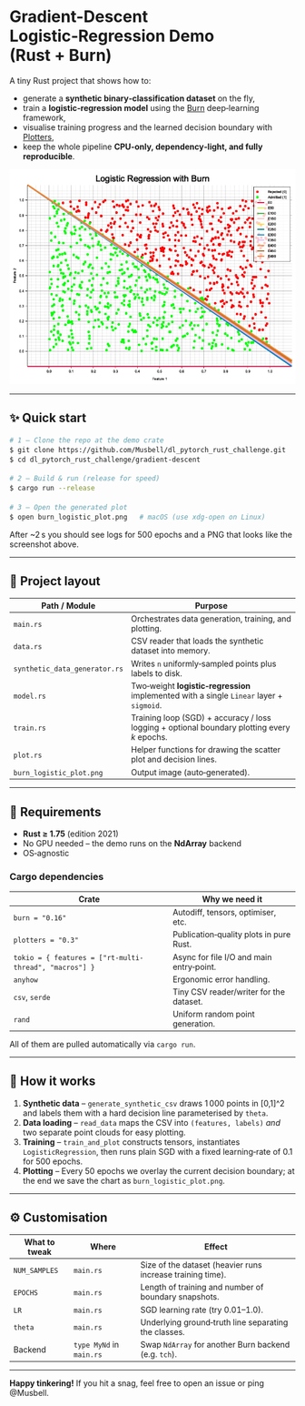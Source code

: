 # Gradient-Descent Logistic‑Regression Demo (Rust + Burn)

A tiny Rust project that shows how to:

* generate a **synthetic binary‑classification dataset** on the fly,
* train a **logistic‑regression model** using the [Burn] deep‑learning framework,
* visualise training progress and the learned decision boundary with [Plotters],
* keep the whole pipeline **CPU‑only, dependency‑light, and fully reproducible**.

![burn_logistic_plot.png](../burn_logistic_plot.png)<p align="center">

---
## ✨ Quick start

```bash
# 1 – Clone the repo at the demo crate
$ git clone https://github.com/Musbell/dl_pytorch_rust_challenge.git
$ cd dl_pytorch_rust_challenge/gradient-descent

# 2 – Build & run (release for speed)
$ cargo run --release

# 3 – Open the generated plot
$ open burn_logistic_plot.png   # macOS (use xdg‑open on Linux)
```

After ~2 s you should see  logs for 500 epochs and a PNG that looks like the screenshot above.

---
## 📂 Project layout

| Path / Module                   | Purpose |
|---------------------------------|---------|
| `main.rs`                       | Orchestrates data generation, training, and plotting. |
| `data.rs`                       | CSV reader that loads the synthetic dataset into memory. |
| `synthetic_data_generator.rs`   | Writes `n` uniformly‑sampled points plus labels to disk. |
| `model.rs`                      | Two‑weight **logistic‑regression** implemented with a single `Linear` layer + `sigmoid`. |
| `train.rs`                      | Training loop (SGD) + accuracy / loss logging + optional boundary plotting every *k* epochs. |
| `plot.rs`                       | Helper functions for drawing the scatter plot and decision lines. |
| `burn_logistic_plot.png`        | Output image (auto‑generated). |

---
## 🔧 Requirements

* **Rust ≥ 1.75** (edition 2021)
* No GPU needed – the demo runs on the **NdArray** backend
* OS‑agnostic

### Cargo dependencies

| Crate        | Why we need it |
|--------------|----------------|
| `burn = "0.16"`  | Autodiff, tensors, optimiser, etc. |
| `plotters = "0.3"` | Publication‑quality plots in pure Rust. |
| `tokio = { features = ["rt-multi-thread", "macros"] }` | Async for file I/O and main entry‑point. |
| `anyhow`     | Ergonomic error handling. |
| `csv`, `serde` | Tiny CSV reader/writer for the dataset. |
| `rand`       | Uniform random point generation. |

All of them are pulled automatically via `cargo run`.

---
## 🚀 How it works

1. **Synthetic data** – `generate_synthetic_csv` draws 1 000 points in \[0,1]^2 and labels them with a hard decision line parameterised by `theta`.
2. **Data loading** – `read_data` maps the CSV into `(features, labels)` *and* two separate point clouds for easy plotting.
3. **Training** – `train_and_plot` constructs tensors, instantiates `LogisticRegression`, then runs plain SGD with a fixed learning‑rate of 0.1 for 500 epochs.
4. **Plotting** – Every 50 epochs we overlay the current decision boundary; at the end we save the chart as `burn_logistic_plot.png`.

---
## ⚙️ Customisation

| What to tweak | Where | Effect |
|---------------|-------|--------|
| `NUM_SAMPLES` | `main.rs` | Size of the dataset (heavier runs increase training time). |
| `EPOCHS`      | `main.rs` | Length of training and number of boundary snapshots. |
| `LR`          | `main.rs` | SGD learning rate (try 0.01–1.0). |
| `theta`       | `main.rs` | Underlying ground‑truth line separating the classes. |
| Backend       | `type MyNd` in `main.rs` | Swap `NdArray` for another Burn backend (e.g. `tch`). |


---
**Happy tinkering!** If you hit a snag, feel free to open an issue or ping @Musbell.

[Burn]: https://github.com/burn-rs/burn
[Plotters]: https://github.com/plotters-rs/plotters

